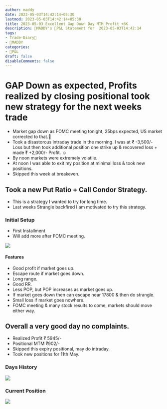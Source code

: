 ```yaml
---
author: maddy
date: 2023-05-03T14:42:14+05:30
lastmod: 2023-05-03T14:42:14+05:30
title: 2023-05-03 Excellent Gap Down Day MTM Profit +6K
description: 🧔MADDY's 💸P&L Statement for  2023-05-03T14:42:14 
tags:
- Trade-Diary📗
- 🧔MADDY
categories: 
- 💸P&L
draft: false
disableComments: false
---
```

# GAP Down as expected, Profits realized by closing positional took new strategy for the next weeks trade

- Market gap down as FOMC meeting tonight, 25bps expected, US market corrected to that.🔻
- Took a disastorous intraday trade in the morning. I was at ₹ -3,500/- Loss but then took additional position one strike up & recovered loss + made ₹ +2,000/- Profit. ☺️ 
- By noon markets were extremely volatile.
- At noon I was able to exit my position at minimal loss & took new positions.
- Skipped this week at breakeven.


## Took a new Put Ratio + Call Condor Strategy.

- This is a strategy I wanted to try for long time.
- Last weeks Strangle backfired I am motivated to try this strategy.

### Initial Setup

- First Installment
- Will add more after FOMC meeting.

![](https://i.imgur.com/M5tkq1r.png)

#### Features
- Good profit if market goes up.
- Escape route if market goes down.
- Long range.
- Good RR.
- Less POP, but POP increases as market goes up.
- If market goes down then can escape near 17800 & then do strangle.
- Small loss if market goes nowhere.
- FOMC meeting & many stock results to come, markets should move either way.

## Overall a very good day no complaints.

- Realized Profit ₹ 5945/-
- Positional MTM ₹902/-
- Skipped this expiry positional, may do intraday.
- Took new positions for 11th May.

### Days History
![](https://i.imgur.com/V6gbtkp.png)

### Current Position

![](https://i.imgur.com/PWKbOJT.png)
